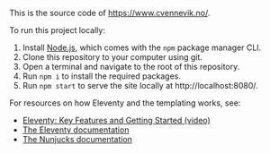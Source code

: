 This is the source code of https://www.cvennevik.no/.

To run this project locally:

1. Install [Node.js](https://nodejs.org/), which comes with the `npm` package manager CLI.
2. Clone this repository to your computer using git.
3. Open a terminal and navigate to the root of this repository.
4. Run `npm i` to install the required packages.
5. Run `npm start` to serve the site locally at http://localhost:8080/.

For resources on how Eleventy and the templating works, see:
- [Eleventy: Key Features and Getting Started (video)](https://www.youtube.com/watch?v=p81J7G1qFAM)
- [The Eleventy documentation](https://www.11ty.dev/docs/)
- [The Nunjucks documentation](https://mozilla.github.io/nunjucks/api.html)
